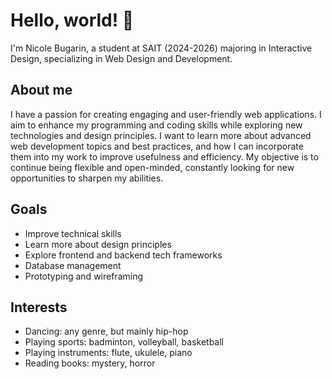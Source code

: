 # Hello, world! 👋
I'm Nicole Bugarin, a student at SAIT (2024-2026) majoring in Interactive Design, specializing in Web Design and Development.
## About me
I have a passion for creating engaging and user-friendly web applications. I aim to enhance my programming and coding skills while exploring new technologies and design principles. I want to learn more about advanced web development topics and best practices, and how I can incorporate them into my work to improve usefulness and efficiency. My objective is to continue being flexible and open-minded, constantly looking for new opportunities to sharpen my abilities.
## Goals
- Improve technical skills
- Learn more about design principles
- Explore frontend and backend tech frameworks
- Database management
- Prototyping and wireframing
## Interests
- Dancing: any genre, but mainly hip-hop
- Playing sports: badminton, volleyball, basketball
- Playing instruments: flute, ukulele, piano
- Reading books: mystery, horror
  
